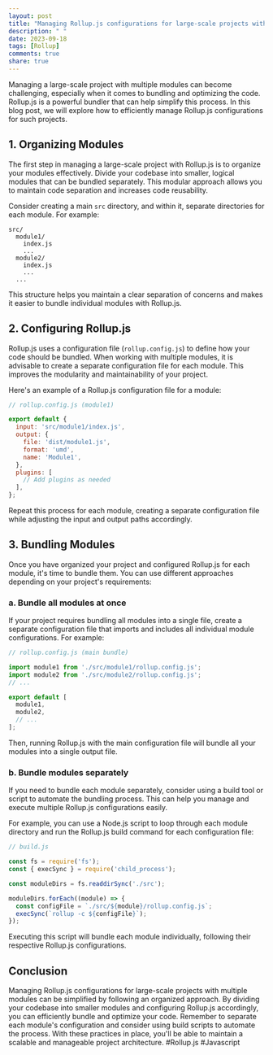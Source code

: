 ```yaml
---
layout: post
title: "Managing Rollup.js configurations for large-scale projects with multiple modules"
description: " "
date: 2023-09-18
tags: [Rollup]
comments: true
share: true
---
```


Managing a large-scale project with multiple modules can become challenging, especially when it comes to bundling and optimizing the code. Rollup.js is a powerful bundler that can help simplify this process. In this blog post, we will explore how to efficiently manage Rollup.js configurations for such projects.

## 1. Organizing Modules

The first step in managing a large-scale project with Rollup.js is to organize your modules effectively. Divide your codebase into smaller, logical modules that can be bundled separately. This modular approach allows you to maintain code separation and increases code reusability.

Consider creating a main `src` directory, and within it, separate directories for each module. For example:

```
src/
  module1/
    index.js
    ...
  module2/
    index.js
    ...
  ...
```

This structure helps you maintain a clear separation of concerns and makes it easier to bundle individual modules with Rollup.js.

## 2. Configuring Rollup.js

Rollup.js uses a configuration file (`rollup.config.js`) to define how your code should be bundled. When working with multiple modules, it is advisable to create a separate configuration file for each module. This improves the modularity and maintainability of your project.

Here's an example of a Rollup.js configuration file for a module:

```javascript
// rollup.config.js (module1)

export default {
  input: 'src/module1/index.js',
  output: {
    file: 'dist/module1.js',
    format: 'umd',
    name: 'Module1',
  },
  plugins: [
    // Add plugins as needed
  ],
};
```

Repeat this process for each module, creating a separate configuration file while adjusting the input and output paths accordingly.

## 3. Bundling Modules

Once you have organized your project and configured Rollup.js for each module, it's time to bundle them. You can use different approaches depending on your project's requirements:

### a. Bundle all modules at once

If your project requires bundling all modules into a single file, create a separate configuration file that imports and includes all individual module configurations. For example:

```javascript
// rollup.config.js (main bundle)

import module1 from './src/module1/rollup.config.js';
import module2 from './src/module2/rollup.config.js';
// ...

export default [
  module1,
  module2,
  // ...
];
```

Then, running Rollup.js with the main configuration file will bundle all your modules into a single output file.

### b. Bundle modules separately

If you need to bundle each module separately, consider using a build tool or script to automate the bundling process. This can help you manage and execute multiple Rollup.js configurations easily.

For example, you can use a Node.js script to loop through each module directory and run the Rollup.js build command for each configuration file:

```javascript
// build.js

const fs = require('fs');
const { execSync } = require('child_process');

const moduleDirs = fs.readdirSync('./src');

moduleDirs.forEach((module) => {
  const configFile = `./src/${module}/rollup.config.js`;
  execSync(`rollup -c ${configFile}`);
});
```

Executing this script will bundle each module individually, following their respective Rollup.js configurations.

## Conclusion

Managing Rollup.js configurations for large-scale projects with multiple modules can be simplified by following an organized approach. By dividing your codebase into smaller modules and configuring Rollup.js accordingly, you can efficiently bundle and optimize your code. Remember to separate each module's configuration and consider using build scripts to automate the process. With these practices in place, you'll be able to maintain a scalable and manageable project architecture. #Rollup.js #Javascript